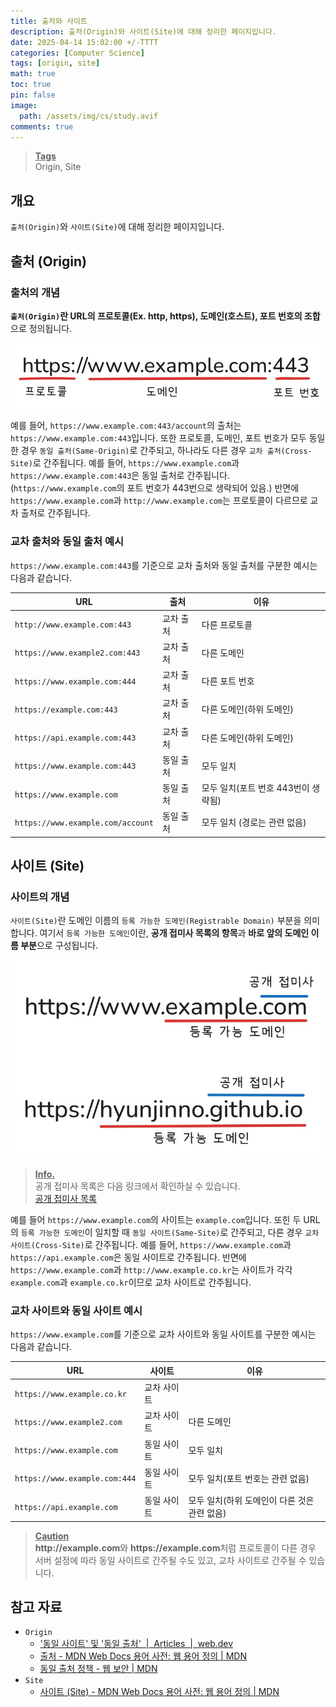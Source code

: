 ```yaml
---
title: 출처와 사이트
description: 출처(Origin)와 사이트(Site)에 대해 정리한 페이지입니다.
date: 2025-04-14 15:02:00 +/-TTTT
categories: [Computer Science]
tags: [origin, site]
math: true
toc: true
pin: false
image:
  path: /assets/img/cs/study.avif
comments: true
---
```


<blockquote class="prompt-info"><p><strong><u>Tags</u></strong><br>
Origin, Site</p></blockquote>

## 개요

`출처(Origin)`와 `사이트(Site)`에 대해 정리한 페이지입니다.

## 출처 (Origin)

### 출처의 개념

<b>`출처(Origin)`란 URL의 프로토콜(Ex. http, https), 도메인(호스트), 포트 번호의 조합</b>으로 정의됩니다.

<img src="/assets/img/cs/origin-and-site/pic1.jpg" alt="origin"/>

예를 들어, `https://www.example.com:443/account`의 출처는 `https://www.example.com:443`입니다. 또한 프로토콜, 도메인, 포트 번호가 모두 동일한 경우 `동일 출처(Same-Origin)`로 간주되고, 하나라도 다른 경우 `교차 출처(Cross-Site)`로 간주됩니다. 예를 들어, `https://www.example.com`과 `https://www.example.com:443`은 동일 출처로 간주됩니다.(`https://www.example.com`의 포트 번호가 443번으로 생략되어 있음.) 반면에 `https://www.example.com`과 `http://www.example.com`는 프로토콜이 다르므로 교차 출처로 간주됩니다.

### 교차 출처와 동일 출처 예시

`https://www.example.com:443`를 기준으로 교차 출처와 동일 출처를 구분한 예시는 다음과 같습니다.

| URL                               | 출처      | 이유                                |
| --------------------------------- | --------- | ----------------------------------- |
| `http://www.example.com:443`      | 교차 출처 | 다른 프로토콜                       |
| `https://www.example2.com:443`    | 교차 출처 | 다른 도메인                         |
| `https://www.example.com:444`     | 교차 출처 | 다른 포트 번호                      |
| `https://example.com:443`         | 교차 출처 | 다른 도메인(하위 도메인)            |
| `https://api.example.com:443`     | 교차 출처 | 다른 도메인(하위 도메인)            |
| `https://www.example.com:443`     | 동일 출처 | 모두 일치                           |
| `https://www.example.com`         | 동일 출처 | 모두 일치(포트 번호 443번이 생략됨) |
| `https://www.example.com/account` | 동일 출처 | 모두 일치 (경로는 관련 없음)        |

## 사이트 (Site)

### 사이트의 개념

`사이트(Site)`란 도메인 이름의 `등록 가능한 도메인(Registrable Domain)` 부분을 의미합니다. 여기서 `등록 가능한 도메인`이란, <b>공개 접미사 목록의 항목</b>과 <b>바로 앞의 도메인 이름 부분</b>으로 구성됩니다.

<img src="/assets/img/cs/origin-and-site/pic2.jpg" alt="site"/>

<blockquote class="prompt-info"><p><strong><u>Info.</u></strong><br>
공개 접미사 목록은 다음 링크에서 확인하실 수 있습니다.<br />
<a href="https://publicsuffix.org/list/" target="_blank">공개 접미사 목록</a></p></blockquote>

예를 들어 `https://www.example.com`의 사이트는 `example.com`입니다. 또힌 두 URL의 `등록 가능한 도메인`이 일치할 때 `동일 사이트(Same-Site)`로 간주되고, 다른 경우 `교차 사이트(Cross-Site)`로 간주됩니다. 예를 들어, `https://www.example.com`과 `https://api.example.com`은 동일 사이트로 간주됩니다. 반면에 `https://www.example.com`과 `http://www.example.co.kr`는 사이트가 각각 `example.com`과 `example.co.kr`이므로 교차 사이트로 간주됩니다.

### 교차 사이트와 동일 사이트 예시

`https://www.example.com`를 기준으로 교차 사이트와 동일 사이트를 구분한 예시는 다음과 같습니다.

| URL                           | 사이트      | 이유                                         |
| ----------------------------- | ----------- | -------------------------------------------- |
| `https://www.example.co.kr`   | 교차 사이트 |                                              |
| `https://www.example2.com`    | 교차 사이트 | 다른 도메인                                  |
| `https://www.example.com`     | 동일 사이트 | 모두 일치                                    |
| `https://www.example.com:444` | 동일 사이트 | 모두 일치(포트 번호는 관련 없음)             |
| `https://api.example.com`     | 동일 사이트 | 모두 일치(하위 도메인이 다른 것은 관련 없음) |

<blockquote class="prompt-warning"><p><strong><u>Caution</u></strong><br>
<b>http://example.com</b>와 <b>https://example.com</b>처럼 프로토콜이 다른 경우 서버 설정에 따라 동일 사이트로 간주될 수도 있고, 교차 사이트로 간주될 수 있습니다.</p></blockquote>

## 참고 자료

- `Origin`
  - <a href="https://web.dev/articles/same-site-same-origin?hl=ko" target="_blank">&apos;동일 사이트&apos; 및 &apos;동일 출처&apos; &nbsp;|&nbsp; Articles &nbsp;|&nbsp; web.dev</a>
  - <a href="https://developer.mozilla.org/ko/docs/Glossary/Origin" target="_blank">출처 - MDN Web Docs 용어 사전: 웹 용어 정의 | MDN</a>
  - <a href="https://developer.mozilla.org/ko/docs/Web/Security/Same-origin_policy" target="_blank">동일 출처 정책 - 웹 보안 | MDN</a>
- `Site`
  - <a href="https://developer.mozilla.org/ko/docs/Glossary/Site" target="_blank">사이트 (Site) - MDN Web Docs 용어 사전: 웹 용어 정의 | MDN</a>
